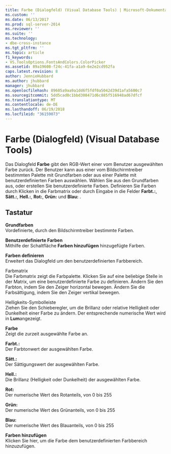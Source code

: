 ```yaml
---
title: Farbe (Dialogfeld) (Visual Database Tools) | Microsoft-Dokumentation
ms.custom: ''
ms.date: 06/13/2017
ms.prod: sql-server-2014
ms.reviewer: ''
ms.suite: ''
ms.technology:
- dbe-cross-instance
ms.tgt_pltfrm: ''
ms.topic: article
f1_keywords:
- VS.ToolsOptions.FontsAndColors.ColorPicker
ms.assetid: 89a19608-f24c-41fa-a1a9-6e2e2cd952fa
caps.latest.revision: 8
author: JennieHubbard
ms.author: jhubbard
manager: jhubbard
ms.openlocfilehash: 89605a9aa9a1dd6f5fdf0a5042d39d1afa5600c7
ms.sourcegitcommit: 5dd5cad0c1bbd308471d6c885f516948ad67dfcf
ms.translationtype: MT
ms.contentlocale: de-DE
ms.lasthandoff: 06/19/2018
ms.locfileid: "36159073"
---
```

# <a name="color-dialog-box-visual-database-tools"></a>Farbe (Dialogfeld) (Visual Database Tools)
  Das Dialogfeld **Farbe** gibt den RGB-Wert einer vom Benutzer ausgewählten Farbe zurück. Der Benutzer kann aus einer vom Bildschirmtreiber bestimmten Palette mit Grundfarben oder aus einer Palette mit benutzerdefinierten Farben auswählen. Wählen Sie aus den Grundfarben aus, oder erstellen Sie benutzerdefinierte Farben. Definieren Sie Farben durch Klicken in die Farbmatrix oder durch Eingabe in die Felder **Farbt.:**, **Sätt.:**, **Hell.:**, **Rot:**, **Grün:** und **Blau:** .  
  
## <a name="options"></a>Tastatur  
 **Grundfarben**  
 Vordefinierte, durch den Bildschirmtreiber bestimmte Farben.  
  
 **Benutzerdefinierte Farben**  
 Mithilfe der Schaltfläche **Farben hinzufügen** hinzugefügte Farben.  
  
 **Farben definieren**  
 Erweitert das Dialogfeld um den benutzerdefinierten Farbbereich.  
  
 Farbmatrix  
 Die Farbmatrix zeigt die Farbpalette. Klicken Sie auf eine beliebige Stelle in der Matrix, um eine benutzerdefinierte Farbe zu definieren. Ändern Sie den Farbton, indem Sie den Zeiger horizontal bewegen. Ändern Sie die Farbsättigung, indem Sie den Zeiger vertikal bewegen.  
  
 Helligkeits-Symbolleiste  
 Ziehen Sie den Schieberegler, um die Brillanz oder relative Helligkeit oder Dunkelheit einer Farbe zu ändern. Der entsprechende numerische Wert wird in **Lum**angezeigt.  
  
 **Farbe**  
 Zeigt die zurzeit ausgewählte Farbe an.  
  
 **Farbt.:**  
 Der Farbtonwert der ausgewählten Farbe.  
  
 **Sätt.:**  
 Der Sättigungswert der ausgewählten Farbe.  
  
 **Hell.:**  
 Die Brillanz (Helligkeit oder Dunkelheit) der ausgewählten Farbe.  
  
 **Rot:**  
 Der numerische Wert des Rotanteils, von 0 bis 255  
  
 **Grün:**  
 Der numerische Wert des Grünanteils, von 0 bis 255  
  
 **Blau:**  
 Der numerische Wert des Blauanteils, von 0 bis 255  
  
 **Farben hinzufügen**  
 Klicken Sie hier, um die Farbe dem benutzerdefinierten Farbbereich hinzuzufügen.  
  
  